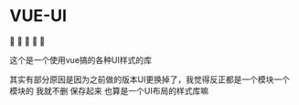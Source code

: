 # VUE-UI

:hatched_chick:	:hatched_chick:	:hatched_chick:	:hatched_chick:	:hatched_chick:	

这个是一个使用vue搞的各种UI样式的库

其实有部分原因是因为之前做的版本UI更换掉了，我觉得反正都是一个模块一个模块的  我就不删 保存起来 也算是一个UI布局的样式库嘛

